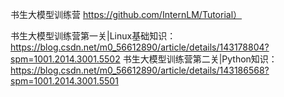 书生大模型训练营
https://github.com/InternLM/Tutorial）

书生大模型训练营第一关|Linux基础知识：
https://blog.csdn.net/m0_56612890/article/details/143178804?spm=1001.2014.3001.5502
书生大模型训练营第二关|Python知识：
https://blog.csdn.net/m0_56612890/article/details/143186568?spm=1001.2014.3001.5501
